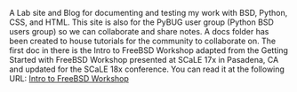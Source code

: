 A Lab site and Blog for documenting and testing my work with BSD, Python, CSS, and HTML. This site is also for the PyBUG user group (Python BSD users group) so we can collaborate and share notes. A docs folder has been created to house tutorials for the community to collaborate on. The first doc in there is the Intro to FreeBSD Workshop adapted from the Getting Started with FreeBSD Workshop presented at SCaLE 17x in Pasadena, CA and updated for the SCaLE 18x conference. You can read it at the following URL: [Intro to FreeBSD Workshop](https://github.com/possnfiffer/bsd-pw/blob/gh-pages/docs/Intro_to_FreeBSD_Workshop.md)
